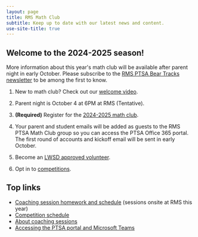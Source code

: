```yaml
---
layout: page
title: RMS Math Club
subtitle: Keep up to date with our latest news and content.
use-site-title: true
---
```


## Welcome to the 2024-2025 season!

More information about this year's math club will be available after parent night in early October. Please subscribe to the
[RMS PTSA Bear Tracks newsletter](http://tinyurl.com/GetBearTracks) to be among the first to know.

1. New to math club? Check out our [welcome video](https://www.youtube.com/watch?v=HP58Q_IAsq8).

2. Parent night is October 4 at 6PM at RMS (Tentative).

3. **(Required)** Register for the [2024-2025 math club](http://rmsptsa.org/Packet/MathClubReg).

4. Your parent and student emails will be added as guests to the RMS PTSA Math Club group so you can access 
the PTSA Office 365 portal. The first round of accounts and kickoff email will be sent in early October.

5. Become an <a href="https://www.lwsd.org/get-involved/volunteering-in-lwsd" target="_blank">LWSD approved volunteer</a>.

6. Opt in to [competitions](/competitions).

## Top links

- [Coaching session homework and schedule](/schedule) (sessions onsite at RMS this year)
- [Competition schedule](/competitions)
- [About coaching sessions](/sessions)
- [Accessing the PTSA portal and Microsoft Teams](/portal)
